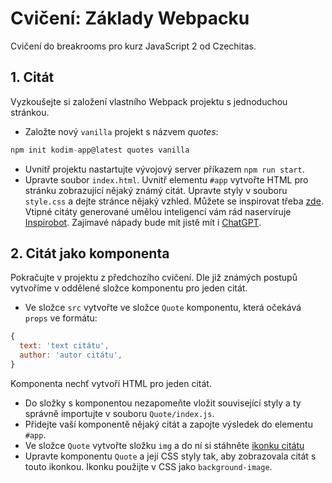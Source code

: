 # Cvičení: Základy Webpacku

Cvičení do breakrooms pro kurz JavaScript 2 od Czechitas.

## 1. Citát

Vyzkoušejte si založení vlastního Webpack projektu s jednoduchou stránkou.

- Založte nový `vanilla` projekt s názvem *quotes*:
```javascript
npm init kodim-app@latest quotes vanilla
```

- Uvnitř projektu nastartujte vývojový server příkazem `npm run start`.
- Upravte soubor `index.html`. Uvnitř elementu `#app` vytvořte HTML pro stránku zobrazující nějaký známý citát. Upravte styly v souboru `style.css` a dejte stránce nějaký vzhled. Můžete se inspirovat třeba [zde](https://kodim.cz/cms/assets/kurzy/daweb/js2/webpack/cv-zaklady-webpacku/cvlekce%3Ecitat/quote.png). Vtipné citáty generované umělou inteligencí vám rád naservíruje [Inspirobot](https://inspirobot.me/). Zajímavé nápady bude mít jistě mít i [ChatGPT](https://chat.openai.com/).


## 2. Citát jako komponenta

Pokračujte v projektu z předchozího cvičení. Dle již známých postupů vytvoříme v oddělené složce komponentu pro jeden citát.

- Ve složce `src` vytvořte ve složce `Quote` komponentu, která očekává `props` ve formátu:

```javascript
{
  text: 'text citátu',
  author: 'autor citátu',
}
```

Komponenta nechť vytvoří HTML pro jeden citát.
- Do složky s komponentou nezapomeňte vložit související styly a ty správně importujte v souboru `Quote/index.js`.
- Přidejte vaší komponentě nějaký citát a zapojte výsledek do elementu `#app`.
- Ve složce `Quote` vytvořte složku `img` a do ní si stáhněte [ikonku citátu](https://kodim.cz/cms/assets/kurzy/daweb/js2/webpack/cv-zaklady-webpacku/cvlekce%3Ecitat-komponenta/quote-icon.svg)
- Upravte komponentu `Quote` a její CSS styly tak, aby zobrazovala citát s touto ikonkou. Ikonku použijte v CSS jako `background-image`.